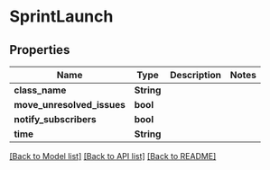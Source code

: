 # SprintLaunch

## Properties

Name | Type | Description | Notes
------------ | ------------- | ------------- | -------------
**class_name** | **String** |  | 
**move_unresolved_issues** | **bool** |  | 
**notify_subscribers** | **bool** |  | 
**time** | **String** |  | 

[[Back to Model list]](../README.md#documentation-for-models) [[Back to API list]](../README.md#documentation-for-api-endpoints) [[Back to README]](../README.md)



